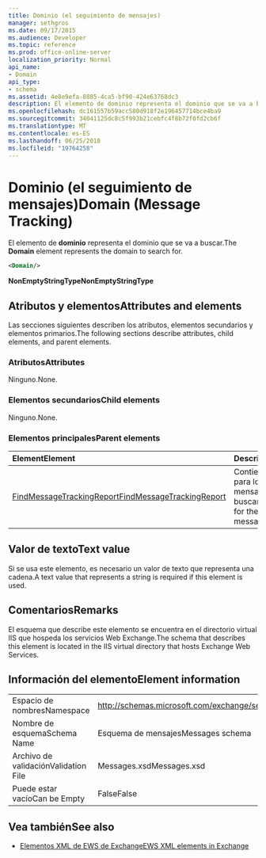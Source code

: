 ```yaml
---
title: Dominio (el seguimiento de mensajes)
manager: sethgros
ms.date: 09/17/2015
ms.audience: Developer
ms.topic: reference
ms.prod: office-online-server
localization_priority: Normal
api_name:
- Domain
api_type:
- schema
ms.assetid: 4e8e9efa-8885-4ca5-bf90-424e63768dc3
description: El elemento de dominio representa el dominio que se va a buscar.
ms.openlocfilehash: dc161557b59acc580d918f2e196457714bce4ba9
ms.sourcegitcommit: 34041125dc8c5f993b21cebfc4f8b72f0fd2cb6f
ms.translationtype: MT
ms.contentlocale: es-ES
ms.lasthandoff: 06/25/2018
ms.locfileid: "19764258"
---
```

# <a name="domain-message-tracking"></a><span data-ttu-id="3ef55-103">Dominio (el seguimiento de mensajes)</span><span class="sxs-lookup"><span data-stu-id="3ef55-103">Domain (Message Tracking)</span></span>

<span data-ttu-id="3ef55-104">El elemento de **dominio** representa el dominio que se va a buscar.</span><span class="sxs-lookup"><span data-stu-id="3ef55-104">The **Domain** element represents the domain to search for.</span></span> 
  
```XML
<Domain/>
```

 <span data-ttu-id="3ef55-105">**NonEmptyStringType**</span><span class="sxs-lookup"><span data-stu-id="3ef55-105">**NonEmptyStringType**</span></span>
## <a name="attributes-and-elements"></a><span data-ttu-id="3ef55-106">Atributos y elementos</span><span class="sxs-lookup"><span data-stu-id="3ef55-106">Attributes and elements</span></span>

<span data-ttu-id="3ef55-107">Las secciones siguientes describen los atributos, elementos secundarios y elementos primarios.</span><span class="sxs-lookup"><span data-stu-id="3ef55-107">The following sections describe attributes, child elements, and parent elements.</span></span>
  
### <a name="attributes"></a><span data-ttu-id="3ef55-108">Atributos</span><span class="sxs-lookup"><span data-stu-id="3ef55-108">Attributes</span></span>

<span data-ttu-id="3ef55-109">Ninguno.</span><span class="sxs-lookup"><span data-stu-id="3ef55-109">None.</span></span>
  
### <a name="child-elements"></a><span data-ttu-id="3ef55-110">Elementos secundarios</span><span class="sxs-lookup"><span data-stu-id="3ef55-110">Child elements</span></span>

<span data-ttu-id="3ef55-111">Ninguno.</span><span class="sxs-lookup"><span data-stu-id="3ef55-111">None.</span></span>
  
### <a name="parent-elements"></a><span data-ttu-id="3ef55-112">Elementos principales</span><span class="sxs-lookup"><span data-stu-id="3ef55-112">Parent elements</span></span>

|<span data-ttu-id="3ef55-113">**Element**</span><span class="sxs-lookup"><span data-stu-id="3ef55-113">**Element**</span></span>|<span data-ttu-id="3ef55-114">**Descripción**</span><span class="sxs-lookup"><span data-stu-id="3ef55-114">**Description**</span></span>|
|:-----|:-----|
|[<span data-ttu-id="3ef55-115">FindMessageTrackingReport</span><span class="sxs-lookup"><span data-stu-id="3ef55-115">FindMessageTrackingReport</span></span>](findmessagetrackingreport.md) <br/> |<span data-ttu-id="3ef55-116">Contiene los criterios para los tipos de mensajes para buscar.</span><span class="sxs-lookup"><span data-stu-id="3ef55-116">Contains criteria for the types of messages to find.</span></span>  <br/> |
   
## <a name="text-value"></a><span data-ttu-id="3ef55-117">Valor de texto</span><span class="sxs-lookup"><span data-stu-id="3ef55-117">Text value</span></span>

<span data-ttu-id="3ef55-118">Si se usa este elemento, es necesario un valor de texto que representa una cadena.</span><span class="sxs-lookup"><span data-stu-id="3ef55-118">A text value that represents a string is required if this element is used.</span></span>
  
## <a name="remarks"></a><span data-ttu-id="3ef55-119">Comentarios</span><span class="sxs-lookup"><span data-stu-id="3ef55-119">Remarks</span></span>

<span data-ttu-id="3ef55-120">El esquema que describe este elemento se encuentra en el directorio virtual IIS que hospeda los servicios Web Exchange.</span><span class="sxs-lookup"><span data-stu-id="3ef55-120">The schema that describes this element is located in the IIS virtual directory that hosts Exchange Web Services.</span></span>
  
## <a name="element-information"></a><span data-ttu-id="3ef55-121">Información del elemento</span><span class="sxs-lookup"><span data-stu-id="3ef55-121">Element information</span></span>

|||
|:-----|:-----|
|<span data-ttu-id="3ef55-122">Espacio de nombres</span><span class="sxs-lookup"><span data-stu-id="3ef55-122">Namespace</span></span>  <br/> |http://schemas.microsoft.com/exchange/services/2006/messages  <br/> |
|<span data-ttu-id="3ef55-123">Nombre de esquema</span><span class="sxs-lookup"><span data-stu-id="3ef55-123">Schema Name</span></span>  <br/> |<span data-ttu-id="3ef55-124">Esquema de mensajes</span><span class="sxs-lookup"><span data-stu-id="3ef55-124">Messages schema</span></span>  <br/> |
|<span data-ttu-id="3ef55-125">Archivo de validación</span><span class="sxs-lookup"><span data-stu-id="3ef55-125">Validation File</span></span>  <br/> |<span data-ttu-id="3ef55-126">Messages.xsd</span><span class="sxs-lookup"><span data-stu-id="3ef55-126">Messages.xsd</span></span>  <br/> |
|<span data-ttu-id="3ef55-127">Puede estar vacío</span><span class="sxs-lookup"><span data-stu-id="3ef55-127">Can be Empty</span></span>  <br/> |<span data-ttu-id="3ef55-128">False</span><span class="sxs-lookup"><span data-stu-id="3ef55-128">False</span></span>  <br/> |
   
## <a name="see-also"></a><span data-ttu-id="3ef55-129">Vea también</span><span class="sxs-lookup"><span data-stu-id="3ef55-129">See also</span></span>

- [<span data-ttu-id="3ef55-130">Elementos XML de EWS de Exchange</span><span class="sxs-lookup"><span data-stu-id="3ef55-130">EWS XML elements in Exchange</span></span>](ews-xml-elements-in-exchange.md)

